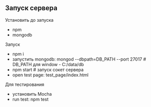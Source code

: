 Запуск сервера
-------

Установить до запуска
- npm
- mongodb

Запуск
- npm i
- запустить mongodb: mongod --dbpath=DB_PATH --port 27017 # DB_PATH для window - C:/data/db
- npm start # запуск сокет сервера
- open test page: test_page/index.html

Для тестирования
- установить Mocha
- run test: npm test